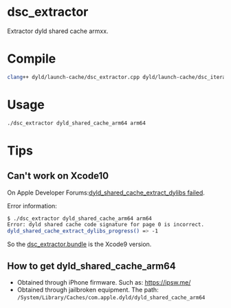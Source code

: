 # dsc_extractor

Extractor dyld shared cache armxx.

# Compile

```sh
clang++ dyld/launch-cache/dsc_extractor.cpp dyld/launch-cache/dsc_iterator.cpp -o dsc_extractor
```

# Usage

```sh
./dsc_extractor dyld_shared_cache_arm64 arm64
```

# Tips

## Can't work on Xcode10

On Apple Developer Forums:[dyld_shared_cache_extract_dylibs failed](https://forums.developer.apple.com/thread/108917).

Error information:

```sh
$ ./dsc_extractor dyld_shared_cache_arm64 arm64
Error: dyld shared cache code signature for page 0 is incorrect.
dyld_shared_cache_extract_dylibs_progress() => -1
```

So the [dsc_extractor.bundle](https://github.com/madordie/dsc_extractor/blob/master/dsc_extractor.bundle) is the Xcode9 version.

## How to get dyld_shared_cache_arm64

- Obtained through iPhone firmware. Such as: https://ipsw.me/
- Obtained through jailbroken equipment. The path: `/System/Library/Caches/com.apple.dyld/dyld_shared_cache_arm64`
 
